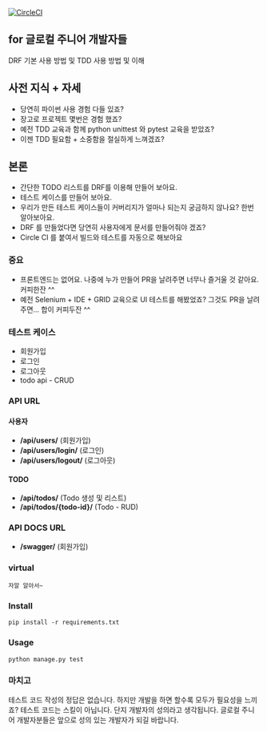 [![CircleCI](https://circleci.com/gh/limdongkyu/drf_for_tdd.svg?style=svg)](https://circleci.com/gh/limdongkyu/drf_for_tdd)


## for 글로컬 주니어 개발자들

DRF 기본 사용 방법 및 TDD 사용 방법 및 이해

## 사전 지식 + 자세
* 당연히 파이썬 사용 경험 다들 있죠?
* 장고로 프로젝트 몇번은 경험 했죠?
* 예전 TDD 교육과 함께 python unittest 와 pytest 교육을 받았죠?
* 이젠 TDD 필요함 + 소중함을 절실하게 느껴겠죠?

## 본론
* 간단한 TODO 리스트를 DRF를 이용해 만들어 보아요.
* 테스트 케이스를 만들어 보아요.
* 우리가 만든 테스트 케이스들이 커버리지가 얼마나 되는지 궁금하지 않나요? 한번 알아보아요.
* DRF 를 만들었다면 당연히 사용자에게 문서를 만들어줘야 겠죠?
* Circle CI 를 붙여서 빌드와 테스트를 자동으로 해보아요

### 중요 
* 프론트엔드는 없어요. 나중에 누가 만들어 PR을 날려주면 너무나 즐거울 것 같아요. 커피한잔 ^^
* 예전 Selenium + IDE + GRID 교육으로 UI 테스트를 해봤었죠? 그것도 PR을 날려주면... 합이 커피두잔 ^^

### 테스트 케이스
* 회원가입
* 로그인
* 로그아웃
* todo api - CRUD

### API URL

#### 사용자

* **/api/users/** (회원가입)
* **/api/users/login/** (로그인)
* **/api/users/logout/** (로그아웃)


#### TODO

* **/api/todos/** (Todo 생성 및 리스트)
* **/api/todos/{todo-id}/** (Todo - RUD)


### API DOCS URL

* **/swagger/** (회원가입)

### virtual 
    자알 알아서~

### Install

    pip install -r requirements.txt

### Usage

    python manage.py test

### 마치고

테스트 코드 작성의 정답은 없습니다. 
하지만 개발을 하면 할수록 모두가 필요성을 느끼죠?
테스트 코드는 스킬이 아닙니다. 단지 개발자의 성의라고 생각됩니다.
글로컬 주니어 개발자분들은 앞으로 성의 있는 개발자가 되길 바랍니다.
